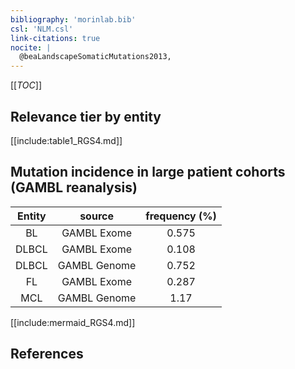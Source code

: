 ```yaml
---
bibliography: 'morinlab.bib'
csl: 'NLM.csl'
link-citations: true
nocite: |
  @beaLandscapeSomaticMutations2013, 
---
```


[[_TOC_]]




## Relevance tier by entity

[[include:table1_RGS4.md]]


## Mutation incidence in large patient cohorts (GAMBL reanalysis)

|Entity|source |frequency (%)|
|:------:|:----:|:----:|
|BL|GAMBL Exome |0.575 |
|DLBCL|GAMBL Exome |0.108 |
|DLBCL|GAMBL Genome |0.752 |
|FL|GAMBL Exome |0.287 |
|MCL|GAMBL Genome |1.17 |


[[include:mermaid_RGS4.md]]

## References


